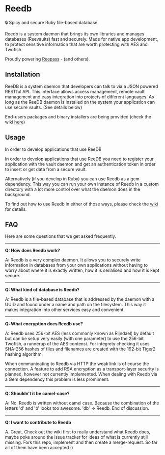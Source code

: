 Reedb
=====

:lock: Spicy and secure Ruby file-based database.

Reedb is a system daemon that brings its own libraries and manages databases (Reevaults) fast and securely.
Made for native app development, to protect sensitive information that are worth protecting with AES and Twofish.

Proudly powering [Reepass] - (and others).


Installation
------------

ReeDB is a system daemon that developers can talk to via a JSON powered RESTful API. This interface allows access management, remote vault management and easy integration into projects of different languages. As long as the ReeDB daemon is installed on the system your application can use secure vaults. (See details below)

End-users packages and binary installers are being provided (check the wiki [here])

Usage
-----
In order to develop applications that use ReeDB 

In order to develop applications that use ReeDB you need to register your application with the vault daemon and get an authentication token in order to insert or get data from a secure vault.

Alternatively (if you develop in Ruby) you can use Reedb as a gem dependency. This way you can run your own instance of Reedb in a custom directory with a lot more control over what the daemon does in the background.

To find out how to use Reedb in either of those ways, please check the [wiki] for details.


FAQ
---

Here are some questions that we get asked frequently.

---

**Q: How does Reedb work?**

A: Reedb is a very complex daemon. It allows you to securely write information in databases from your own applications without having to worry about where it is exactly written, how it is serialised and how it is kept secure.

---

**Q: What kind of database is Reedb?**

A: Reedb is a file-based database that is addressed by the daemon with a UUID and found under a name and path on the filesystem. This way it makes integration into other services easy and convenient.

---

**Q: What encryption does Reedb use?**

A: Reedb uses 256-bit AES (less commonly known as Rijndael) by default but can be setup very easily (with one parameter) to use the 256-bit Twofish, a runnerup of the AES contenst.
For integrety checking it uses SHA-256 hashes of files and filenames are created with the 192-bit Tiger2 hashing algorithm.

When communicating to Reedb via HTTP the weak link is of course the connection. A feature to add RSA encryption as a transport-layer security is planned, however not currently implemented. When dealing with Reedb via a Gem dependency this problem is less promiment.

---
**Q: Shouldn't it be camel-case?**

A: No. Reedb is written without camel case. Because the combination of the letters 'd' and 'b' looks too awesome. 'db' => Reedb. End of discussion.

---
**Q: I want to contribute to Reedb**

A. Great. Check out the wiki first to really understand what Reedb does, maybe poke around the issue tracker for ideas of what is currently still missing. Fork this repo, implement and then create a merge-request. So far all of them have been accepted :)


[Reepass]: https://github.com/2RSoftworks/reepass
[here]: https://github.com/tr-lonelyrobot/reedb/wiki/binaries
[wiki]: https://github.com/tr-lonelyrobot/reedb/wiki